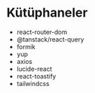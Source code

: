 # Kütüphaneler

- react-router-dom
- @tanstack/react-query
- formik
- yup
- axios
- lucide-react
- react-toastify
- tailwindcss
